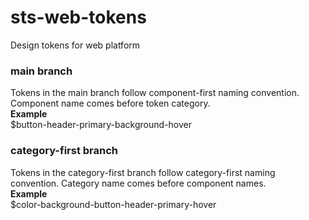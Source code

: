 # sts-web-tokens
Design tokens for web platform
### main branch
Tokens in the main branch follow component-first naming convention. Component name comes before token category.  
**Example**  
  $button-header-primary-background-hover
### category-first branch
Tokens in the category-first branch follow category-first naming convention. Category name comes before component names.  
**Example**  
  $color-background-button-header-primary-hover
